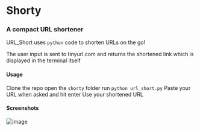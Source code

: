 # Shorty
### A compact URL shortener

URL_Short uses `python` code to shorten URLs on the go!

The user input is sent to tinyurl.com and returns the shortened link which is displayed in the terminal itself

#### Usage

Clone the repo 
open the `shorty` folder
run ```python url_short.py```
Paste your URL when asked and hit enter
Use your shortened URL

#### Screenshots

![image](https://github.com/yagyandatta/Py-Scripts/blob/master/.github/images/short_url.png)

